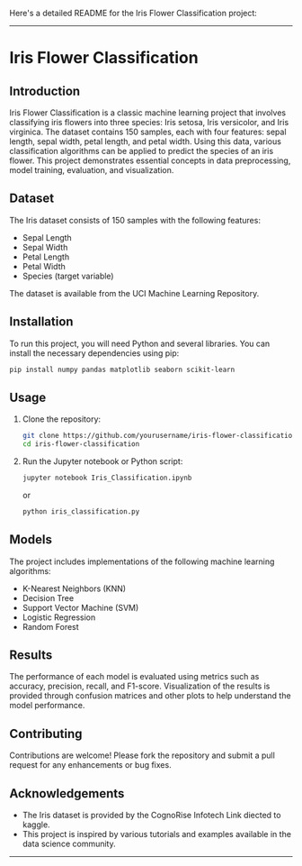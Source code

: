 Here's a detailed README for the Iris Flower Classification project:

---

# Iris Flower Classification

## Introduction
Iris Flower Classification is a classic machine learning project that involves classifying iris flowers into three species: Iris setosa, Iris versicolor, and Iris virginica. The dataset contains 150 samples, each with four features: sepal length, sepal width, petal length, and petal width. Using this data, various classification algorithms can be applied to predict the species of an iris flower. This project demonstrates essential concepts in data preprocessing, model training, evaluation, and visualization.

## Dataset
The Iris dataset consists of 150 samples with the following features:
- Sepal Length
- Sepal Width
- Petal Length
- Petal Width
- Species (target variable)

The dataset is available from the UCI Machine Learning Repository.

## Installation
To run this project, you will need Python and several libraries. You can install the necessary dependencies using pip:
```bash
pip install numpy pandas matplotlib seaborn scikit-learn
```

## Usage
1. Clone the repository:
    ```bash
    git clone https://github.com/yourusername/iris-flower-classification.git
    cd iris-flower-classification
    ```

2. Run the Jupyter notebook or Python script:
    ```bash
    jupyter notebook Iris_Classification.ipynb
    ```
    or
    ```bash
    python iris_classification.py
    ```

## Models
The project includes implementations of the following machine learning algorithms:
- K-Nearest Neighbors (KNN)
- Decision Tree
- Support Vector Machine (SVM)
- Logistic Regression
- Random Forest

## Results
The performance of each model is evaluated using metrics such as accuracy, precision, recall, and F1-score. Visualization of the results is provided through confusion matrices and other plots to help understand the model performance.

## Contributing
Contributions are welcome! Please fork the repository and submit a pull request for any enhancements or bug fixes.

## Acknowledgements
- The Iris dataset is provided by the CognoRise Infotech Link diected to kaggle.
- This project is inspired by various tutorials and examples available in the data science community.

---
